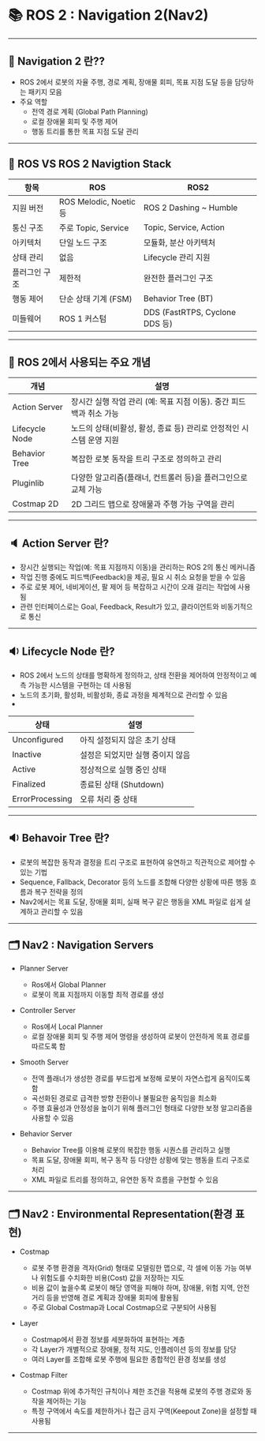 
# 📚 ROS 2 : Navigation 2(Nav2)

---

##  🧨 Navigation 2 란??

- ROS 2에서 로봇의 자율 주행, 경로 계획, 장애물 회피, 목표 지점 도달 등을 담당하는 패키지 모음
- 주요 역할
  - 전역 경로 계획 (Global Path Planning)  
  - 로컬 장애물 회피 및 주행 제어  
  - 행동 트리를 통한 목표 지점 도달 관리  

---

## 📌 ROS VS ROS 2 Navigtion Stack  

| 항목                | ROS   | ROS2  |
|---------------------|-------------------------|---------------------------|
| 지원 버전           | ROS Melodic, Noetic 등  | ROS 2 Dashing ~ Humble    |
| 통신 구조           | 주로 Topic, Service     | Topic, Service, Action |
| 아키텍처            | 단일 노드 구조          | 모듈화, 분산 아키텍처      |
| 상태 관리           | 없음                    |Lifecycle 관리 지원    |
| 플러그인 구조        | 제한적                  | 완전한 플러그인 구조    |
| 행동 제어            | 단순 상태 기계 (FSM)    | Behavior Tree (BT)     |
| 미들웨어            | ROS 1 커스텀            | DDS (FastRTPS, Cyclone DDS 등) |

---

## 📖 ROS 2에서 사용되는 주요 개념  

| 개념             | 설명 |
|------------------|------|
| Action Server | 장시간 실행 작업 관리 (예: 목표 지점 이동). 중간 피드백과 취소 가능 |
| Lifecycle Node | 노드의 상태(비활성, 활성, 종료 등) 관리로 안정적인 시스템 운영 지원|
| Behavior Tree | 복잡한 로봇 동작을 트리 구조로 정의하고 관리 |
| Pluginlib   | 다양한 알고리즘(플래너, 컨트롤러 등)을 플러그인으로 교체 가능|
| Costmap 2D    | 2D 그리드 맵으로 장애물과 주행 가능 구역을 관리 |

---

## 🔈 Action Server 란?

- 장시간 실행되는 작업(예: 목표 지점까지 이동)을 관리하는 ROS 2의 통신 메커니즘
- 작업 진행 중에도 피드백(Feedback)을 제공, 필요 시 취소 요청을 받을 수 있음
- 주로 로봇 제어, 네비게이션, 팔 제어 등 복잡하고 시간이 오래 걸리는 작업에 사용됨
- 관련 인터페이스로는 Goal, Feedback, Result가 있고, 클라이언트와 비동기적으로 통신
---
## 🔉 Lifecycle Node 란?

- ROS 2에서 노드의 상태를 명확하게 정의하고, 상태 전환을 제어하여 안정적이고 예측 가능한 시스템을 구현하는 데 사용됨
- 노드의 초기화, 활성화, 비활성화, 종료 과정을 체계적으로 관리할 수 있음
- 
|상태|	설명|
|---|---|
|Unconfigured|	아직 설정되지 않은 초기 상태|
|Inactive	|설정은 되었지만 실행 중이지 않음|
|Active	|정상적으로 실행 중인 상태|
|Finalized	|종료된 상태 (Shutdown)|
|ErrorProcessing	|오류 처리 중 상태|
---
## 🔉 Behavoir Tree 란?

- 로봇의 복잡한 동작과 결정을 트리 구조로 표현하여 유연하고 직관적으로 제어할 수 있는 기법
- Sequence, Fallback, Decorator 등의 노드를 조합해 다양한 상황에 따른 행동 흐름과 복구 전략을 정의
- Nav2에서는 목표 도달, 장애물 회피, 실패 복구 같은 행동을 XML 파일로 쉽게 설계하고 관리할 수 있음

----
## 🗂️ Nav2 : Navigation Servers
- Planner Server
  - Ros에서 Global Planner
  - 로봇이 목표 지점까지 이동할 최적 경로를 생성

- Controller Server
  - Ros에서 Local Planner
  - 로컬 장애물 회피 및 주행 제어 명령을 생성하여 로봇이 안전하게 목표 경로를 따르도록 함

- Smooth Server
  - 전역 플래너가 생성한 경로를 부드럽게 보정해 로봇이 자연스럽게 움직이도록 함
  - 곡선화된 경로로 급격한 방향 전환이나 불필요한 움직임을 최소화
  - 주행 효율성과 안정성을 높이기 위해 플러그인 형태로 다양한 보정 알고리즘을 사용할 수 있음

- Behavior Server
  - Behavior Tree를 이용해 로봇의 복잡한 행동 시퀀스를 관리하고 실행
  - 목표 도달, 장애물 회피, 복구 동작 등 다양한 상황에 맞는 행동을 트리 구조로 처리
  - XML 파일로 트리를 정의하고, 유연한 동작 흐름을 구현할 수 있음

----

## 🗂️ Nav2 : Environmental Representation(환경 표현)

- Costmap
  - 로봇 주행 환경을 격자(Grid) 형태로 모델링한 맵으로, 각 셀에 이동 가능 여부나 위험도를 수치화한 비용(Cost) 값을 저장하는 지도
  - 비용 값이 높을수록 로봇이 해당 영역을 피해야 하며, 장애물, 위험 지역, 안전 거리 등을 반영해 경로 계획과 장애물 회피에 활용됨
  - 주로 Global Costmap과 Local Costmap으로 구분되어 사용됨

- Layer
  - Costmap에서 환경 정보를 세분화하여 표현하는 계층
  - 각 Layer가 개별적으로 장애물, 정적 지도, 인플레이션 등의 정보를 담당
  - 여러 Layer를 조합해 로봇 주행에 필요한 종합적인 환경 정보를 생성

- Costmap Filter
  - Costmap 위에 추가적인 규칙이나 제한 조건을 적용해 로봇의 주행 경로와 동작을 제어하는 기능
  - 특정 구역에서 속도를 제한하거나 접근 금지 구역(Keepout Zone)을 설정할 때 사용됨

---

